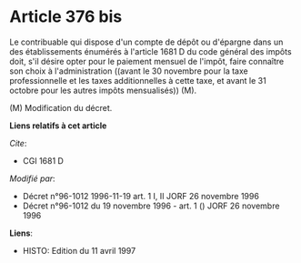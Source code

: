 # Article 376 bis

Le contribuable qui dispose d'un compte de dépôt ou d'épargne dans un des établissements énumérés à l'article 1681 D du code
général des impôts doit, s'il désire opter pour le paiement mensuel de l'impôt, faire connaître son choix à l'administration
((avant le 30 novembre pour la taxe professionnelle et les taxes additionnelles à cette taxe, et avant le 31 octobre pour les
autres impôts mensualisés)) (M).

(M) Modification du décret.

**Liens relatifs à cet article**

_Cite_:

  - CGI 1681 D

_Modifié par_:

  - Décret n°96-1012 1996-11-19 art. 1 I, II JORF 26 novembre 1996
  - Décret n°96-1012 du 19 novembre 1996 - art. 1 () JORF 26 novembre 1996

**Liens**:

  - HISTO: Edition du 11 avril 1997
